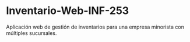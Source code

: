 # Inventario-Web-INF-253
Aplicación web de gestión de inventarios para  una empresa minorista con múltiples sucursales. 
